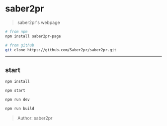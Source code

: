 # saber2pr

> saber2pr's webpage

```bash
# from npm
npm install saber2pr-page

# from github
git clone https://github.com/Saber2pr/saber2pr.git
```

---

## start

```bash
npm install
```

```bash
npm start

npm run dev

npm run build
```

> Author: saber2pr
